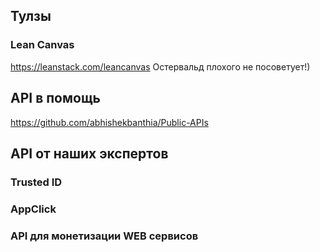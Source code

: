 ## Тулзы
### Lean Canvas
https://leanstack.com/leancanvas Остервальд плохого не посоветует!)


## API в помощь
https://github.com/abhishekbanthia/Public-APIs

## API от наших экспертов
### Trusted ID 

### AppClick

### API для монетизации WEB сервисов
